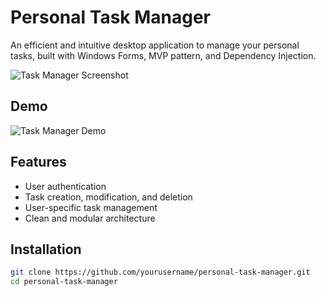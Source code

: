 # Personal Task Manager

An efficient and intuitive desktop application to manage your personal tasks, built with Windows Forms, MVP pattern, and Dependency Injection.

![Task Manager Screenshot](path/to/screenshot.png)

## Demo

![Task Manager Demo](path/to/demo.gif)

## Features

- User authentication
- Task creation, modification, and deletion
- User-specific task management
- Clean and modular architecture

## Installation

```bash
git clone https://github.com/yourusername/personal-task-manager.git
cd personal-task-manager
